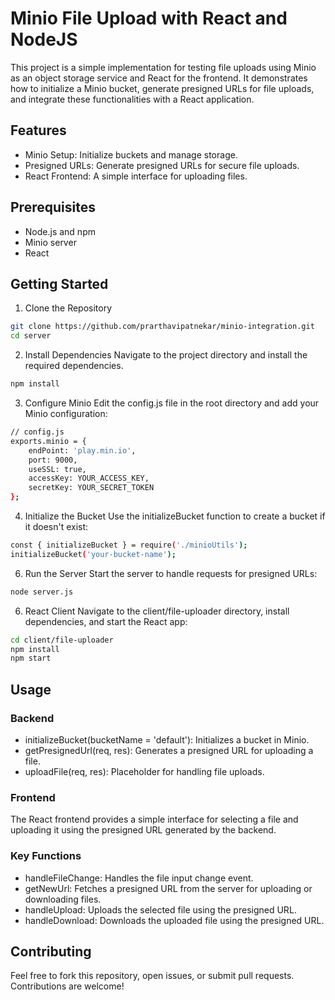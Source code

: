 # Minio File Upload with React and NodeJS
This project is a simple implementation for testing file uploads using Minio as an object storage service and React for the frontend. It demonstrates how to initialize a Minio bucket, generate presigned URLs for file uploads, and integrate these functionalities with a React application.

## Features
- Minio Setup: Initialize buckets and manage storage.
- Presigned URLs: Generate presigned URLs for secure file uploads.
- React Frontend: A simple interface for uploading files.

## Prerequisites
- Node.js and npm
- Minio server 
- React

## Getting Started
1. Clone the Repository
   
```bash
git clone https://github.com/prarthavipatnekar/minio-integration.git
cd server
```
2. Install Dependencies
Navigate to the project directory and install the required dependencies.
```bash
npm install
```

3. Configure Minio
Edit the config.js file in the root directory and add your Minio configuration:

``` bash
// config.js
exports.minio = {
    endPoint: 'play.min.io',
    port: 9000,
    useSSL: true,
    accessKey: YOUR_ACCESS_KEY,
    secretKey: YOUR_SECRET_TOKEN
};
```

4. Initialize the Bucket
Use the initializeBucket function to create a bucket if it doesn't exist:
``` bash
const { initializeBucket } = require('./minioUtils');
initializeBucket('your-bucket-name');
```

6. Run the Server
Start the server to handle requests for presigned URLs:
``` bash
node server.js
```

6. React Client
Navigate to the client/file-uploader directory, install dependencies, and start the React app:
``` bash
cd client/file-uploader
npm install
npm start
```

## Usage

### Backend
- initializeBucket(bucketName = 'default'): Initializes a bucket in Minio.
- getPresignedUrl(req, res): Generates a presigned URL for uploading a file.
- uploadFile(req, res): Placeholder for handling file uploads.
  
### Frontend
The React frontend provides a simple interface for selecting a file and uploading it using the presigned URL generated by the backend.

### Key Functions
- handleFileChange: Handles the file input change event.
- getNewUrl: Fetches a presigned URL from the server for uploading or downloading files.
- handleUpload: Uploads the selected file using the presigned URL.
- handleDownload: Downloads the uploaded file using the presigned URL.

## Contributing
Feel free to fork this repository, open issues, or submit pull requests. Contributions are welcome!
